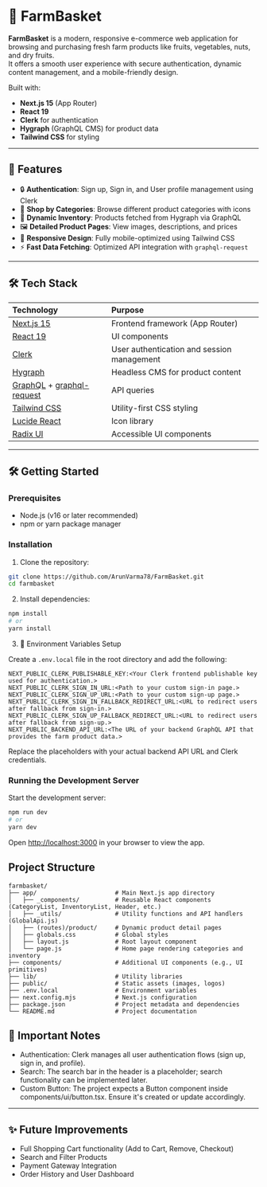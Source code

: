 # 🌾 FarmBasket

**FarmBasket** is a modern, responsive e-commerce web application for browsing and purchasing fresh farm products like fruits, vegetables, nuts, and dry fruits.  
It offers a smooth user experience with secure authentication, dynamic content management, and a mobile-friendly design.

Built with:

- **Next.js 15** (App Router)
- **React 19**
- **Clerk** for authentication
- **Hygraph** (GraphQL CMS) for product data
- **Tailwind CSS** for styling

---

## 🚀 Features

- 🔒 **Authentication**: Sign up, Sign in, and User profile management using Clerk
- 🛒 **Shop by Categories**: Browse different product categories with icons
- 🥬 **Dynamic Inventory**: Products fetched from Hygraph via GraphQL
- 🖼️ **Detailed Product Pages**: View images, descriptions, and prices
- 📱 **Responsive Design**: Fully mobile-optimized using Tailwind CSS
- ⚡ **Fast Data Fetching**: Optimized API integration with `graphql-request`

---

## 🛠️ Tech Stack

| Technology                                                                                          | Purpose                                    |
| :-------------------------------------------------------------------------------------------------- | :----------------------------------------- |
| [Next.js 15](https://nextjs.org/)                                                                   | Frontend framework (App Router)            |
| [React 19](https://react.dev/)                                                                      | UI components                              |
| [Clerk](https://clerk.com/)                                                                         | User authentication and session management |
| [Hygraph](https://hygraph.com/)                                                                     | Headless CMS for product content           |
| [GraphQL](https://graphql.org/) + [graphql-request](https://github.com/prisma-labs/graphql-request) | API queries                                |
| [Tailwind CSS](https://tailwindcss.com/)                                                            | Utility-first CSS styling                  |
| [Lucide React](https://lucide.dev/)                                                                 | Icon library                               |
| [Radix UI](https://www.radix-ui.com/)                                                               | Accessible UI components                   |

---

## 🛠 Getting Started

### Prerequisites

- Node.js (v16 or later recommended)
- npm or yarn package manager

### Installation

1. Clone the repository:

```bash
git clone https://github.com/ArunVarma78/FarmBasket.git
cd farmbasket
```

2. Install dependencies:

```bash
npm install
# or
yarn install
```

3. 🔑 Environment Variables Setup

Create a `.env.local` file in the root directory and add the following:

```env
NEXT_PUBLIC_CLERK_PUBLISHABLE_KEY:<Your Clerk frontend publishable key used for authentication.>
NEXT_PUBLIC_CLERK_SIGN_IN_URL:<Path to your custom sign-in page.>
NEXT_PUBLIC_CLERK_SIGN_UP_URL:<Path to your custom sign-up page.>
NEXT_PUBLIC_CLERK_SIGN_IN_FALLBACK_REDIRECT_URL:<URL to redirect users after fallback from sign-in.>
NEXT_PUBLIC_CLERK_SIGN_UP_FALLBACK_REDIRECT_URL:<URL to redirect users after fallback from sign-up.>
NEXT_PUBLIC_BACKEND_API_URL:<The URL of your backend GraphQL API that provides the farm product data.>

```

Replace the placeholders with your actual backend API URL and Clerk credentials.

### Running the Development Server

Start the development server:

```bash
npm run dev
# or
yarn dev
```

Open [http://localhost:3000](http://localhost:3000) in your browser to view the app.

## Project Structure

```
farmbasket/
├── app/                      # Main Next.js app directory
│   ├── _components/          # Reusable React components (CategoryList, InventoryList, Header, etc.)
│   ├── _utils/               # Utility functions and API handlers (GlobalApi.js)
│   ├── (routes)/product/     # Dynamic product detail pages
│   ├── globals.css           # Global styles
│   ├── layout.js             # Root layout component
│   └── page.js               # Home page rendering categories and inventory
├── components/               # Additional UI components (e.g., UI primitives)
├── lib/                      # Utility libraries
├── public/                   # Static assets (images, logos)
├── .env.local                # Environment variables
├── next.config.mjs           # Next.js configuration
├── package.json              # Project metadata and dependencies
└── README.md                 # Project documentation
```

## 📢 Important Notes

- Authentication: Clerk manages all user authentication flows (sign up, sign in, and profile).
- Search: The search bar in the header is a placeholder; search functionality can be implemented later.
- Custom Button: The project expects a Button component inside components/ui/button.tsx. Ensure it's created or update accordingly.

---

## ✨ Future Improvements

- Full Shopping Cart functionality (Add to Cart, Remove, Checkout)
- Search and Filter Products
- Payment Gateway Integration
- Order History and User Dashboard
